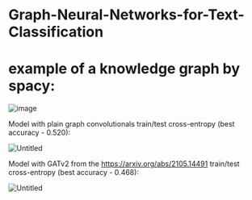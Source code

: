 # Graph-Neural-Networks-for-Text-Classification

# example of a knowledge graph by spacy:

![image](https://github.com/user-attachments/assets/163bac63-128a-4a95-8929-fa38480d332d)


Model with plain graph convolutionals train/test cross-entropy (best accuracy - 0.520):

![Untitled](https://github.com/user-attachments/assets/db8828b8-ab19-4708-83d8-580253d6c6b1)

Model with GATv2 from the https://arxiv.org/abs/2105.14491 train/test cross-entropy (best accuracy - 0.468):

![Untitled](https://github.com/user-attachments/assets/070236b5-9d70-4053-bc73-3d62034296d9)
